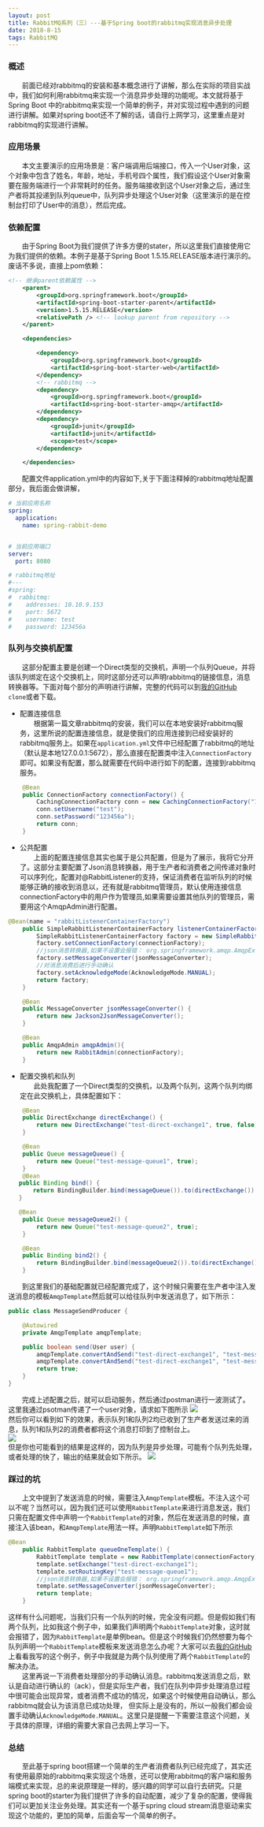 ```yaml
---
layout: post
title: RabbitMQ系列（三）---基于Spring boot的rabbitmq实现消息异步处理
date: 2018-8-15
tags: RabbitMQ
---
```

### 概述
&emsp;&emsp;前面已经对rabbitmq的安装和基本概念进行了讲解，那么在实际的项目实战中，我们如何利用rabbitmq来实现一个消息异步处理的功能呢。本文就将基于Spring Boot 中的rabbitmq来实现一个简单的例子，并对实现过程中遇到的问题进行讲解。如果对spring boot还不了解的话，请自行上网学习，这里重点是对rabbitmq的实现进行讲解。  
### 应用场景
&emsp;&emsp;本文主要演示的应用场景是：客户端调用后端接口，传入一个User对象，这个对象中包含了姓名，年龄，地址，手机号四个属性，我们假设这个User对象需要在服务端进行一个非常耗时的任务。服务端接收到这个User对象之后，通过生产者将其投递到队列queue中，队列异步处理这个User对象（这里演示的是在控制台打印了User中的消息），然后完成。

### 依赖配置
&emsp;&emsp;由于Spring Boot为我们提供了许多方便的stater，所以这里我们直接使用它为我们提供的依赖。本例子是基于Spring Boot 1.5.15.RELEASE版本进行演示的。废话不多说，直接上pom依赖：
```xml
<!-- 继承parent依赖属性 -->
	<parent>
		<groupId>org.springframework.boot</groupId>
		<artifactId>spring-boot-starter-parent</artifactId>
		<version>1.5.15.RELEASE</version>
		<relativePath /> <!-- lookup parent from repository -->
	</parent>

	<dependencies>

		<dependency>
			<groupId>org.springframework.boot</groupId>
			<artifactId>spring-boot-starter-web</artifactId>
		</dependency>
		<!-- rabbitmq -->
		<dependency>
			<groupId>org.springframework.boot</groupId>
			<artifactId>spring-boot-starter-amqp</artifactId>
		</dependency>
		<dependency>
			<groupId>junit</groupId>
			<artifactId>junit</artifactId>
			<scope>test</scope>
		</dependency>

	</dependencies>
```
&emsp;&emsp;配置文件application.yml中的内容如下,关于下面注释掉的rabbitmq地址配置部分，我后面会做讲解，
```yaml
# 当前应用名称
spring:
  application:
    name: spring-rabbit-demo


# 当前应用端口
server:
  port: 8080

# rabbitmq地址
#---
#spring:
#  rabbitmq:
#    addresses: 10.10.9.153
#    port: 5672
#    username: test
#    password: 123456a
```

### 队列与交换机配置
&emsp;&emsp;这部分配置主要是创建一个Direct类型的交换机，声明一个队列Queue，并将该队列绑定在这个交换机上，同时这部分还可以声明rabbitmq的链接信息，消息转换器等。下面对每个部分的声明进行讲解，完整的代码可以到[我的GitHub](https://github.com/byeluliangwei/spring-rabbitmq-demo) `clone`或者下载。  
- 配置连接信息  
&emsp;&emsp;根据第一篇文章rabbitmq的安装，我们可以在本地安装好rabbitmq服务，这里所说的配置连接信息，就是使我们的应用连接到已经安装好的rabbitmq服务上。如果在`application.yml`文件中已经配置了rabbitmq的地址（默认是本地127.0.0.1:5672），那么直接在配置类中注入`ConnectionFactory`即可。如果没有配置，那么就需要在代码中进行如下的配置，连接到rabbitmq服务。
```java
    @Bean
    public ConnectionFactory connectionFactory() {
        CachingConnectionFactory conn = new CachingConnectionFactory("10.10.9.153", 5672);
        conn.setUsername("test");
        conn.setPassword("123456a");
        return conn;
    }
```
- 公共配置  
&emsp;&emsp;上面的配置连接信息其实也属于是公共配置，但是为了展示，我将它分开了。这部分主要配置了Json消息转换器，用于生产者和消费者之间传递对象时可以序列化，配置对@RabbitListener的支持，保证消费者在监听队列的时候能够正确的接收到消息以，还有就是rabbitmq管理员，默认使用连接信息connectionFactory中的用户作为管理员,如果需要设置其他队列的管理员，需要用这个AmqpAdmin进行配置。
```java
@Bean(name = "rabbitListenerContainerFactory")
    public SimpleRabbitListenerContainerFactory listenerContainerFactory(){
        SimpleRabbitListenerContainerFactory factory = new SimpleRabbitListenerContainerFactory();
        factory.setConnectionFactory(connectionFactory);
        //json消息转换器,如果不设置会报错： org.springframework.amqp.AmqpException: No method found for class [B
        factory.setMessageConverter(jsonMessageConverter);
        //对消息消费后进行手动确认
        factory.setAcknowledgeMode(AcknowledgeMode.MANUAL);
        return factory;
    }

    @Bean
    public MessageConverter jsonMessageConverter() {
        return new Jackson2JsonMessageConverter();
    }

    @Bean
    public AmqpAdmin amqpAdmin(){
        return new RabbitAdmin(connectionFactory);
    }
```
- 配置交换机和队列  
&emsp;&emsp;此处我配置了一个Direct类型的交换机，以及两个队列，这两个队列均绑定在此交换机上，具体配置如下：
```java
    @Bean
    public DirectExchange directExchange() {
        return new DirectExchange("test-direct-exchange1", true, false);
    }

    @Bean
    public Queue messageQueue() {
        return new Queue("test-message-queue1", true);
    }
    @Bean
   public Binding bind() {
       return BindingBuilder.bind(messageQueue()).to(directExchange()).with("test-message-queue1");
   }

   @Bean
    public Queue messageQueue2() {
        return new Queue("test-message-queue2", true);
    }

    @Bean
    public Binding bind2() {
        return BindingBuilder.bind(messageQueue2()).to(directExchange()).with("test-message-queue2");
    }
```

&emsp;&emsp;到这里我们的基础配置就已经配置完成了，这个时候只需要在生产者中注入发送消息的模板`AmqpTemplate`然后就可以给往队列中发送消息了，如下所示：
```java
public class MessageSendProducer {

    @Autowired
    private AmqpTemplate amqpTemplate;

    public boolean send(User user) {
        amqpTemplate.convertAndSend("test-direct-exchange1", "test-message-queue1", user);
        amqpTemplate.convertAndSend("test-direct-exchange1", "test-message-queue2", user);
        return true;
    }
}
```
&emsp;&emsp;完成上述配置之后，就可以启动服务，然后通过postman进行一波测试了。这里我通过psotman传递了一个user对象，请求如下图所示
![](./../images/rabbitmq-impl/step1.png)  
然后你可以看到如下的效果，表示队列1和队列2均已收到了生产者发送过来的消息，队列1和队列2的消费者都将这个消息打印到了控制台上。  
![](./../images/rabbitmq-impl/step2.png)  
但是你也可能看到的结果是这样的，因为队列是异步处理，可能有个队列先处理，或者处理的快了，输出的结果就会如下所示。
![](./../images/rabbitmq-impl/step3.png)  
### 踩过的坑
&emsp;&emsp;上文中提到了发送消息的时候，需要注入`AmqpTemplate`模板。不注入这个可以不呢？当然可以，因为我们还可以使用`RabbitTemplate`来进行消息发送，我们只需在配置文件中声明一个`RabbitTemplate`的对象，然后在发送消息的时候，直接注入该bean，和`AmqpTemplate`用法一样。声明`RabbitTemplate`如下所示
```java
@Bean
    public RabbitTemplate queueOneTemplate() {
        RabbitTemplate template = new RabbitTemplate(connectionFactory);
        template.setExchange("test-direct-exchange1");
        template.setRoutingKey("test-message-queue1");
        //json消息转换器,如果不设置会报错： org.springframework.amqp.AmqpException: No method found for class [B
        template.setMessageConverter(jsonMessageConverter);
        return template;
    }
```
这样有什么问题呢，当我们只有一个队列的时候，完全没有问题。但是假如我们有两个队列，比如我这个例子中，如果我们声明两个`RabbitTemplate`对象，这时就会报错了，因为`RabbitTemplate`是单例bean。但是这个时候我们仍然想要为每个队列声明一个`RabbitTemplate`模板来发送消息怎么办呢？大家可以去[我的GitHub](https://github.com/byeluliangwei/spring-rabbitmq-demo)上看看我写的这个例子，例子中我就是为两个队列使用了两个`RabbitTemplate`的解决办法。  
&emsp;&emsp;这里再说一下消费者处理部分的手动确认消息。rabbitmq发送消息之后，默认是自动进行确认的（ack），但是实际生产者，我们在队列中异步处理消息过程中很可能会出现异常，或者消费不成功的情况，如果这个时候使用自动确认，那么rabbitmq就会认为该消息已成功处理， 但实际上是没有的，所以一般我们都会设置手动确认`AcknowledgeMode.MANUAL`。这里只是提醒一下需要注意这个问题，关于具体的原理，详细的需要大家自己去网上学习一下。  

### 总结
&emsp;&emsp;至此基于spring boot搭建一个简单的生产者消费者队列已经完成了，其实还有使用最原始的rabbitmq来实现这个场景，还可以使用rabbitmq的客户端和服务端模式来实现，总的来说原理是一样的，感兴趣的同学可以自行去研究。只是spring boot的starter为我们提供了许多的自动配置，减少了复杂的配置，使得我们可以更加关注业务处理。其实还有一个基于spring cloud stream消息驱动来实现这个功能的，更加的简单，后面会写一个简单的例子。
